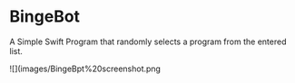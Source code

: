 # BingeBot
A Simple Swift Program that randomly selects a program from the entered list.

![](images/BingeBpt%20screenshot.png
